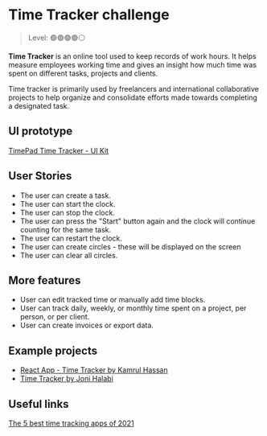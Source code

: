 # Time Tracker challenge

> Level: 🟢🟢🟢🟢⚪️

**Time Tracker** is an online tool used to keep records of work hours. It helps measure employees working time and gives an insight how much time was spent on different tasks, projects and clients.

Time tracker is primarily used by freelancers and international collaborative projects to help organize and consolidate efforts made towards completing a designated task.

## UI prototype

[TimePad Time Tracker - UI Kit](https://www.figma.com/file/YVeTFygXjn9tEoaF8PZmb7/TimePad-Time-Tracker---UI-Kit-(Community)?node-id=0%3A1)

## User Stories

- The user can create a task.
- The user can start the clock.
- The user can stop the clock.
- The user can press the "Start" button again and the clock will continue counting for the same task.
- The user can restart the clock.
- The user can create circles - these will be displayed on the screen
- The user can clear all circles.

## More features

- User can edit tracked time or manually add time blocks.
- User can track daily, weekly, or monthly time spent on a project, per person, or per client. 
- User can create invoices or export data. 

## Example projects

- [React App - Time Tracker by Kamrul Hassan](https://codepen.io/kamrulhassan/pen/WXYWEg)
- [Time Tracker by Joni Halabi](https://codepen.io/thatdevgirl/pen/wJBoJX)

## Useful links

[The 5 best time tracking apps of 2021](https://zapier.com/blog/best-time-tracking-apps/)
